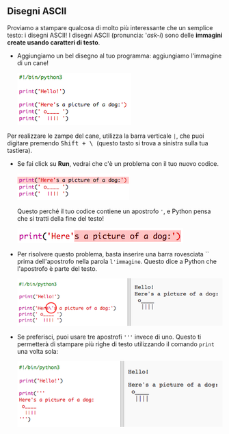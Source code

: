 ## Disegni ASCII

Proviamo a stampare qualcosa di molto più interessante che un semplice testo: i disegni ASCII! I disegni ASCII (pronuncia: '*ask-i*) sono delle **immagini create usando caratteri di testo**.

+ Aggiungiamo un bel disegno al tuo programma: aggiungiamo l'immagine di un cane!
    
    ![screenshot](images/me-dog.png)

Per realizzare le zampe del cane, utilizza la barra verticale `|`, che puoi digitare premendo <kbd>Shift + \ </kbd> (questo tasto si trova a sinistra sulla tua tastiera).

+ Se fai click su **Run**, vedrai che c'è un problema con il tuo nuovo codice.
    
    ![screenshot](images/me-dog-bug.png)
    
    Questo perché il tuo codice contiene un apostrofo `'`, e Python pensa che si tratti della fine del testo!
    
    ![screenshot](images/me-dog-quote.png)

+ Per risolvere questo problema, basta inserire una barra rovesciata `` prima dell'apostrofo nella parola `l'immagine`. Questo dice a Python che l'apostrofo è parte del testo.
    
    ![screenshot](images/me-dog-bug-fix.png)

+ Se preferisci, puoi usare tre apostrofi `'''` invece di uno. Questo ti permetterà di stampare più righe di testo utilizzando il comando `print` una volta sola:
    
    ![screenshot](images/me-dog-triple-quote.png)